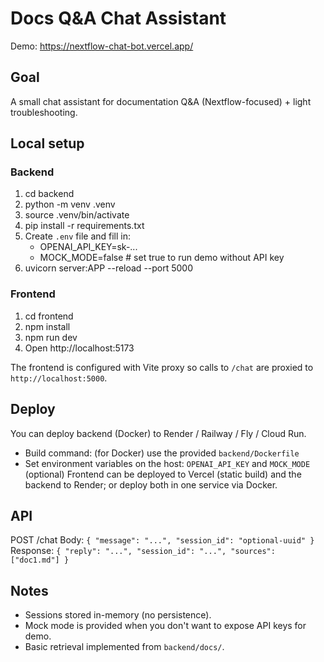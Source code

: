 # Docs Q&A Chat Assistant

Demo: https://nextflow-chat-bot.vercel.app/

## Goal
A small chat assistant for documentation Q&A (Nextflow-focused) + light troubleshooting.

## Local setup

### Backend
1. cd backend
2. python -m venv .venv
3. source .venv/bin/activate
4. pip install -r requirements.txt
5. Create `.env` file and fill in:
   - OPENAI_API_KEY=sk-...
   - MOCK_MODE=false  # set true to run demo without API key
6. uvicorn server:APP --reload --port 5000

### Frontend
1. cd frontend
2. npm install
3. npm run dev
4. Open http://localhost:5173

The frontend is configured with Vite proxy so calls to `/chat` are proxied to `http://localhost:5000`.

## Deploy
You can deploy backend (Docker) to Render / Railway / Fly / Cloud Run.
- Build command: (for Docker) use the provided `backend/Dockerfile`
- Set environment variables on the host: `OPENAI_API_KEY` and `MOCK_MODE` (optional)
Frontend can be deployed to Vercel (static build) and the backend to Render; or deploy both in one service via Docker.

## API
POST /chat
Body: `{ "message": "...", "session_id": "optional-uuid" }`
Response: `{ "reply": "...", "session_id": "...", "sources": ["doc1.md"] }`

## Notes
- Sessions stored in-memory (no persistence).
- Mock mode is provided when you don't want to expose API keys for demo.
- Basic retrieval implemented from `backend/docs/`.

